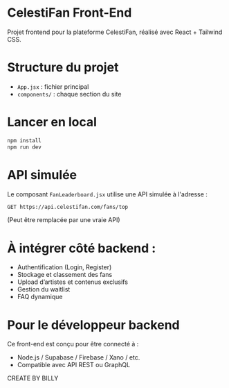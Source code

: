 # CelestiFan Front-End

Projet frontend pour la plateforme CelestiFan, réalisé avec React + Tailwind CSS.

# Structure du projet
- `App.jsx` : fichier principal
- `components/` : chaque section du site

# Lancer en local
```bash
npm install
npm run dev
```

# API simulée
Le composant `FanLeaderboard.jsx` utilise une API simulée à l'adresse :
```bash
GET https://api.celestifan.com/fans/top
```
(Peut être remplacée par une vraie API)

# À intégrer côté backend :
- Authentification (Login, Register)
- Stockage et classement des fans
- Upload d’artistes et contenus exclusifs
- Gestion du waitlist
- FAQ dynamique

# Pour le développeur backend
Ce front-end est conçu pour être connecté à :
- Node.js / Supabase / Firebase / Xano / etc.
- Compatible avec API REST ou GraphQL

CREATE BY BILLY
